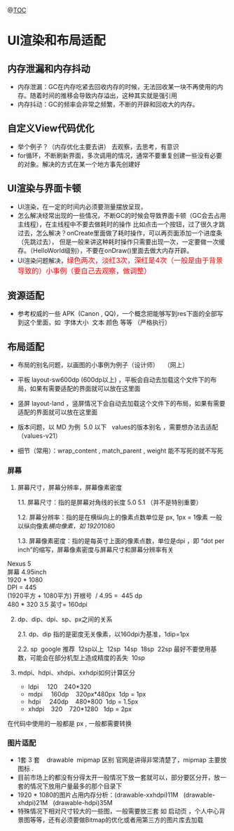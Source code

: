 @[TOC](UI渲染和布局适配) 

# UI渲染和布局适配

## 内存泄漏和内存抖动  
- 内存泄漏：GC在内存吃紧去回收内存的时候，无法回收某一块不再使用的内存。随着时间的推移会导致内存溢出，这种其实就是强引用
- 内存抖动：GC的频率会非常之频繁，不断的开辟和回收大的内存。

## 自定义View代码优化
- 举个例子？（内存优化主要去讲） 去观察，去思考，有意识
- for循环，不断刷新界面，多次调用的情况，通常不要重复创建一些没有必要的对象。解决的方式在某一个地方事先创建好

## UI渲染与界面卡顿
- UI渲染，在一定的时间内必须要测量摆放呈现，
- 怎么解决经常出现的一些情况，不断GC的时候会导致界面卡顿（GC会去占用主线程），在主线程中不要去做耗时的操作
比如点击一个按钮，过了很久才跳过去，怎么解决？onCreate里面做了耗时操作，可以再页面添加一个进度条（先跳过去），
但是一般来讲这种耗时操作只需要出现一次，一定要做一次缓存。（HelloWorld级别），不要在onDraw()里面去做大内存开辟。
- UI渲染问题解决，<font color=red size = 3>绿色两次，淡红3次，深红是4次（一般是由于背景导致的）小事例（要自己去观察，做调整）</font>

## 资源适配
- 参考权威的一些 APK  (Canon , QQ)，一个概念把能够写到res下面的全部写到这个里面，如  字体大小  文本 颜色 等等 （严格执行）

## 布局适配
- 布局的别名问题，以画图的小事例为例子（设计师）   （网上）
- 平板 layout-sw600dp (600dp以上) ，平板会自动去加载这个文件下的布局，如果有需要适配的界面就可以放在这里面
- 竖屏 layout-land ，竖屏情况下会自动去加载这个文件下的布局，如果有需要适配的界面就可以放在这里面

- 版本问题，以 MD 为例  5.0 以下   values的版本别名 ，需要想办法去适配 （values-v21）

- 细节（常用）：wrap_content , match_parent , weight 能不写死的就不写死

### 屏幕

1. 屏幕尺寸，屏幕分辨率，屏幕像素密度

	1.1. 屏幕尺寸：指的是屏幕对角线的长度 5.0 5.1 （并不是特别重要）

	1.2. 屏幕分辨率：指的是在横纵向上的像素点数单位是 px, 1px = 1像素 一般以纵向像素*横向像素，如 1920*1080

	1.3. 屏幕像素密度：指的是每英寸上面的像素点数，单位是dpi ，即 “dot per inch”的缩写，屏幕像素密度与屏幕尺寸和屏幕分辨率有关

Nexus 5   
屏幕 4.95inch  
1920 * 1080  
DPI = 445  
(1920平方 + 1080平方) 开根号  / 4.95 =  445 dp  
480 * 320 3.5 英寸= 160dpi     

2. dp、dip、dpi、sp、px之间的关系

	2.1.  dp、dip 指的是密度无关像素，以160dpi为基准，1dip=1px

	2.2.  sp  google 推荐  12sp以上  12sp  14sp  18sp  22sp 最好不要使用基数，可能会在部分机型上造成精度的丢失  10sp

3. mdpi、hdpi、xhdpi、xxhdpi如何计算区分

	- ldpi     120    240*320
	- mdpi     160dp    320px*480px  1dp = 1px
	- hdpi     240dp    480*800  1dp = 1.5px
	- xhdpi    320    720*1280   1dp = 2px 

在代码中使用的一般都是 px , 一般都需要转换

### 图片适配

- 1套 3 套    drawable  mipmap 区别 官网是讲得非常清楚了，mipmap 主要放图标 .
- 目前市场上的都没有分得太开一般情况下放一套就可以，部分要区分开，放一套的情况下放用户量最多的那个目录下
- 1920 * 1080的图片占用内存分析：(drawable-xxhdpi)11M   (drawable-xhdpi)21M   (drawable-hdpi)35M  
- 特殊情况下相对尺寸较大的一些图，一般需要放三套 如 启动页 ，个人中心背景图等等，还有必须要做Bitmap的优化或者用第三方的图片库去加载




 


      
     
 

